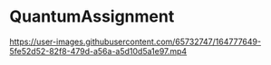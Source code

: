 # QuantumAssignment

https://user-images.githubusercontent.com/65732747/164777649-5fe52d52-82f8-479d-a56a-a5d10d5a1e97.mp4

